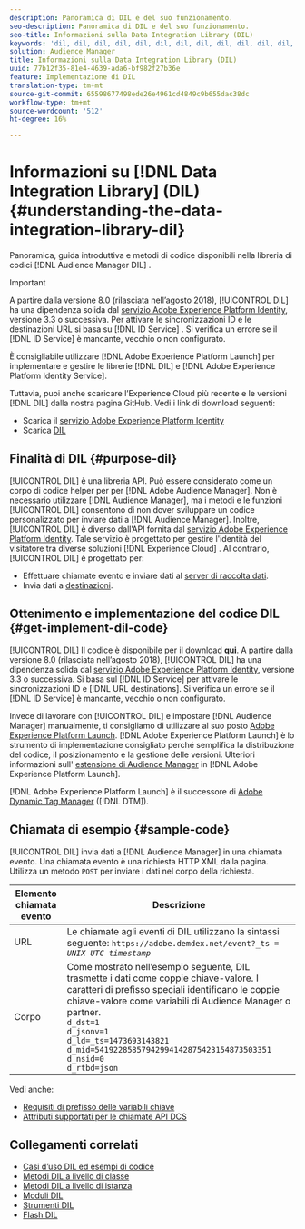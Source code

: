 ```yaml
---
description: Panoramica di DIL e del suo funzionamento.
seo-description: Panoramica di DIL e del suo funzionamento.
seo-title: Informazioni sulla Data Integration Library (DIL)
keywords: 'dil, dil, dil, dil, dil, dil, dil, dil, dil, dil, dil, dil, dil, dil, dil, dil, dil, dil, dil, dil, dil, dil, dil, dil, dil, dil, dil, dil, dil, dil, dil, dil l, '
solution: Audience Manager
title: Informazioni sulla Data Integration Library (DIL)
uuid: 77b12f35-81e4-4639-ada6-bf982f27b36e
feature: Implementazione di DIL
translation-type: tm+mt
source-git-commit: 65598677498ede26e4961cd4849c9b655dac38dc
workflow-type: tm+mt
source-wordcount: '512'
ht-degree: 16%

---
```



# Informazioni su [!DNL Data Integration Library] (DIL){#understanding-the-data-integration-library-dil}

Panoramica, guida introduttiva e metodi di codice disponibili nella libreria di codici [!DNL Audience Manager DIL] .

>[!IMPORTANT]
>
>A partire dalla versione 8.0 (rilasciata nell’agosto 2018), [!UICONTROL DIL] ha una dipendenza solida dal [servizio Adobe Experience Platform Identity](https://docs.adobe.com/content/help/it-IT/id-service/using/home.html), versione 3.3 o successiva. Per attivare le sincronizzazioni ID e le destinazioni URL si basa su [!DNL ID Service] . Si verifica un errore se il [!DNL ID Service] è mancante, vecchio o non configurato.
>
>È consigliabile utilizzare [!DNL Adobe Experience Platform Launch] per implementare e gestire le librerie [!DNL DIL] e [!DNL Adobe Experience Platform Identity Service].

Tuttavia, puoi anche scaricare l’Experience Cloud più recente e le versioni [!DNL DIL] dalla nostra pagina GitHub. Vedi i link di download seguenti:

* Scarica il [servizio Adobe Experience Platform Identity](https://github.com/Adobe-Marketing-Cloud/id-service/releases)
* Scarica [DIL](https://github.com/Adobe-Marketing-Cloud/dil/releases)

## Finalità di DIL {#purpose-dil}

[!UICONTROL DIL] è una libreria API. Può essere considerato come un corpo di codice helper per per [!DNL Adobe Audience Manager]. Non è necessario utilizzare [!DNL Audience Manager], ma i metodi e le funzioni [!UICONTROL DIL] consentono di non dover sviluppare un codice personalizzato per inviare dati a [!DNL Audience Manager]. Inoltre, [!UICONTROL DIL] è diverso dall’API fornita dal [servizio Adobe Experience Platform Identity](https://docs.adobe.com/content/help/en/id-service/using/home.html). Tale servizio è progettato per gestire l&#39;identità del visitatore tra diverse soluzioni [!DNL Experience Cloud] . Al contrario, [!UICONTROL DIL] è progettato per:

* Effettuare chiamate evento e inviare dati al [server di raccolta dati](../reference/system-components/components-data-collection.md).
* Invia dati a [destinazioni](../features/destinations/destinations.md).

## Ottenimento e implementazione del codice DIL {#get-implement-dil-code}

[!UICONTROL DIL] Il codice è disponibile per il download  **[qui](https://github.com/Adobe-Marketing-Cloud/dil/releases)**. A partire dalla versione 8.0 (rilasciata nell’agosto 2018), [!UICONTROL DIL] ha una dipendenza solida dal [servizio Adobe Experience Platform Identity](https://docs.adobe.com/content/help/en/id-service/using/home.html), versione 3.3 o successiva. Si basa sul [!DNL ID Service] per attivare le sincronizzazioni ID e [!DNL URL destinations]. Si verifica un errore se il [!DNL ID Service] è mancante, vecchio o non configurato.

Invece di lavorare con [!UICONTROL DIL] e impostare [!DNL Audience Manager] manualmente, ti consigliamo di utilizzare al suo posto [Adobe Experience Platform Launch](https://experienceleague.adobe.com/docs/launch/using/home.html). [!DNL Adobe Experience Platform Launch] è lo strumento di implementazione consigliato perché semplifica la distribuzione del codice, il posizionamento e la gestione delle versioni. Ulteriori informazioni sull&#39; [estensione di Audience Manager](https://experienceleague.adobe.com/docs/launch/using/extensions-ref/adobe-extension/audience-manager/overview.html) in [!DNL Adobe Experience Platform Launch].

[!DNL Adobe Experience Platform Launch] è il successore di  [Adobe Dynamic Tag Manager](https://docs.adobe.com/content/help/en/dtm/using/c-overview.html)  ([!DNL DTM]).

## Chiamata di esempio {#sample-code}

[!UICONTROL DIL] invia dati a  [!DNL Audience Manager] in una chiamata evento. Una chiamata evento è una richiesta HTTP XML dalla pagina. Utilizza un metodo `POST` per inviare i dati nel corpo della richiesta.

| Elemento chiamata evento | Descrizione |
|--- |--- |
| URL | Le chiamate agli eventi di DIL utilizzano la sintassi seguente: `https://adobe.demdex.net/event?_ts =` *`UNIX UTC timestamp`* |
| Corpo | Come mostrato nell’esempio seguente, DIL trasmette i dati come coppie chiave-valore. I caratteri di prefisso speciali identificano le coppie chiave-valore come variabili di Audience Manager o partner.<br>`d_dst=1`<br>`d_jsonv=1`<br>`d_ld=_ts=1473693143821`<br>`d_mid=54192285857942994142875423154873503351`<br>`d_nsid=0`<br>`d_rtbd=json`<br> |

Vedi anche:
* [Requisiti di prefisso delle variabili chiave](../features/traits/trait-variable-prefixes.md)
* [Attributi supportati per le chiamate API DCS](../api/dcs-intro/dcs-api-reference/dcs-keys.md)

## Collegamenti correlati

* [Casi d’uso DIL ed esempi di codice](/help/using/dil/dil-use-cases.md)
* [Metodi DIL a livello di classe ](/help/using/dil/dil-class-overview/dil-start.md)
* [Metodi DIL a livello di istanza](/help/using/dil/dil-instance-methods.md)
* [Moduli DIL](/help/using/dil/dil-modules.md)
* [Strumenti DIL](/help/using/dil/dil-tools.md)
* [Flash DIL](/help/using/dil/dil-flash.md)